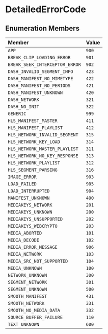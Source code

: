# DetailedErrorCode

## Enumeration Members

| Member | Value |
| :------ | :------ |
| `APP` | `900` |
| `BREAK_CLIP_LOADING_ERROR` | `901` |
| `BREAK_SEEK_INTERCEPTOR_ERROR` | `902` |
| `DASH_INVALID_SEGMENT_INFO` | `423` |
| `DASH_MANIFEST_NO_MIMETYPE` | `422` |
| `DASH_MANIFEST_NO_PERIODS` | `421` |
| `DASH_MANIFEST_UNKNOWN` | `420` |
| `DASH_NETWORK` | `321` |
| `DASH_NO_INIT` | `322` |
| `GENERIC` | `999` |
| `HLS_MANIFEST_MASTER` | `411` |
| `HLS_MANIFEST_PLAYLIST` | `412` |
| `HLS_NETWORK_INVALID_SEGMENT` | `315` |
| `HLS_NETWORK_KEY_LOAD` | `314` |
| `HLS_NETWORK_MASTER_PLAYLIST` | `311` |
| `HLS_NETWORK_NO_KEY_RESPONSE` | `313` |
| `HLS_NETWORK_PLAYLIST` | `312` |
| `HLS_SEGMENT_PARSING` | `316` |
| `IMAGE_ERROR` | `903` |
| `LOAD_FAILED` | `905` |
| `LOAD_INTERRUPTED` | `904` |
| `MANIFEST_UNKNOWN` | `400` |
| `MEDIAKEYS_NETWORK` | `201` |
| `MEDIAKEYS_UNKNOWN` | `200` |
| `MEDIAKEYS_UNSUPPORTED` | `202` |
| `MEDIAKEYS_WEBCRYPTO` | `203` |
| `MEDIA_ABORTED` | `101` |
| `MEDIA_DECODE` | `102` |
| `MEDIA_ERROR_MESSAGE` | `906` |
| `MEDIA_NETWORK` | `103` |
| `MEDIA_SRC_NOT_SUPPORTED` | `104` |
| `MEDIA_UNKNOWN` | `100` |
| `NETWORK_UNKNOWN` | `300` |
| `SEGMENT_NETWORK` | `301` |
| `SEGMENT_UNKNOWN` | `500` |
| `SMOOTH_MANIFEST` | `431` |
| `SMOOTH_NETWORK` | `331` |
| `SMOOTH_NO_MEDIA_DATA` | `332` |
| `SOURCE_BUFFER_FAILURE` | `110` |
| `TEXT_UNKNOWN` | `600` |
